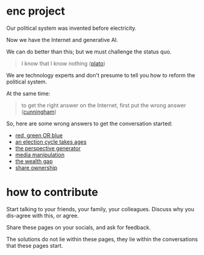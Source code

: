# enc project

Our political system was invented before electricity.

Now we have the Internet and generative AI.

We can do better than this; but we must challenge the status quo.

> I know that I know nothing ([plato](https://en.wikipedia.org/wiki/I_know_that_I_know_nothing))

We are technology experts and don't presume to tell you how to reform the political system.

At the same time:

> to get the right answer on the Internet, first put the wrong answer ([cunningham](https://meta.wikimedia.org/wiki/Cunningham%27s_Law))

So, here are some wrong answers to get the conversation started:

 * [red, green OR blue](articles/red-green-OR-blue.md)
 * [an election cycle takes ages](articles/election-cycle.md)
 * [the perspective generator](articles/perspective-generator.md)
 * [media manipulation](articles/media-manipulation.md)
 * [the wealth gap](articles/wealth-gap.md)
 * [share ownership](articles/share-ownership.md)

# how to contribute

Start talking to your friends, your family, your colleagues.  Discuss why you dis-agree with this, or agree.

Share these pages on your socials, and ask for feedback.

The solutions do not lie within these pages, they lie within the conversations that these pages start.